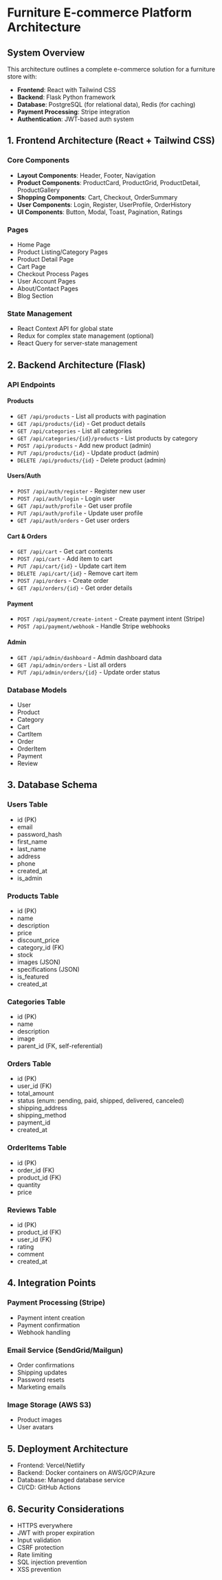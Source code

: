 # Furniture E-commerce Platform Architecture

## System Overview

This architecture outlines a complete e-commerce solution for a furniture store with:
- **Frontend**: React with Tailwind CSS
- **Backend**: Flask Python framework
- **Database**: PostgreSQL (for relational data), Redis (for caching)
- **Payment Processing**: Stripe integration
- **Authentication**: JWT-based auth system

## 1. Frontend Architecture (React + Tailwind CSS)

### Core Components
- **Layout Components**: Header, Footer, Navigation
- **Product Components**: ProductCard, ProductGrid, ProductDetail, ProductGallery
- **Shopping Components**: Cart, Checkout, OrderSummary
- **User Components**: Login, Register, UserProfile, OrderHistory
- **UI Components**: Button, Modal, Toast, Pagination, Ratings

### Pages
- Home Page
- Product Listing/Category Pages
- Product Detail Page
- Cart Page
- Checkout Process Pages
- User Account Pages
- About/Contact Pages
- Blog Section

### State Management
- React Context API for global state
- Redux for complex state management (optional)
- React Query for server-state management

## 2. Backend Architecture (Flask)

### API Endpoints

#### Products
- `GET /api/products` - List all products with pagination
- `GET /api/products/{id}` - Get product details
- `GET /api/categories` - List all categories
- `GET /api/categories/{id}/products` - List products by category
- `POST /api/products` - Add new product (admin)
- `PUT /api/products/{id}` - Update product (admin)
- `DELETE /api/products/{id}` - Delete product (admin)

#### Users/Auth
- `POST /api/auth/register` - Register new user
- `POST /api/auth/login` - Login user
- `GET /api/auth/profile` - Get user profile
- `PUT /api/auth/profile` - Update user profile
- `GET /api/auth/orders` - Get user orders

#### Cart & Orders
- `GET /api/cart` - Get cart contents
- `POST /api/cart` - Add item to cart
- `PUT /api/cart/{id}` - Update cart item
- `DELETE /api/cart/{id}` - Remove cart item
- `POST /api/orders` - Create order
- `GET /api/orders/{id}` - Get order details

#### Payment
- `POST /api/payment/create-intent` - Create payment intent (Stripe)
- `POST /api/payment/webhook` - Handle Stripe webhooks

#### Admin
- `GET /api/admin/dashboard` - Admin dashboard data
- `GET /api/admin/orders` - List all orders
- `PUT /api/admin/orders/{id}` - Update order status

### Database Models
- User
- Product
- Category
- Cart
- CartItem
- Order
- OrderItem
- Payment
- Review

## 3. Database Schema

### Users Table
- id (PK)
- email
- password_hash
- first_name
- last_name
- address
- phone
- created_at
- is_admin

### Products Table
- id (PK)
- name
- description
- price
- discount_price
- category_id (FK)
- stock
- images (JSON)
- specifications (JSON)
- is_featured
- created_at

### Categories Table
- id (PK)
- name
- description
- image
- parent_id (FK, self-referential)

### Orders Table
- id (PK)
- user_id (FK)
- total_amount
- status (enum: pending, paid, shipped, delivered, canceled)
- shipping_address
- shipping_method
- payment_id
- created_at

### OrderItems Table
- id (PK)
- order_id (FK)
- product_id (FK)
- quantity
- price

### Reviews Table
- id (PK)
- product_id (FK)
- user_id (FK)
- rating
- comment
- created_at

## 4. Integration Points

### Payment Processing (Stripe)
- Payment intent creation
- Payment confirmation
- Webhook handling

### Email Service (SendGrid/Mailgun)
- Order confirmations
- Shipping updates
- Password resets
- Marketing emails

### Image Storage (AWS S3)
- Product images
- User avatars

## 5. Deployment Architecture
- Frontend: Vercel/Netlify
- Backend: Docker containers on AWS/GCP/Azure
- Database: Managed database service
- CI/CD: GitHub Actions

## 6. Security Considerations
- HTTPS everywhere
- JWT with proper expiration
- Input validation
- CSRF protection
- Rate limiting
- SQL injection prevention
- XSS prevention
